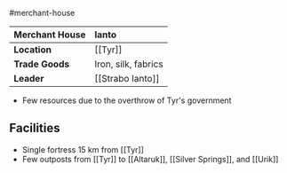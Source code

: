 #merchant-house

| Merchant House | Ianto |
|:-|:-|
| **Location** | [[Tyr]] |
| **Trade Goods** | Iron, silk, fabrics |
| **Leader** | [[Strabo Ianto]] |

- Few resources due to the overthrow of Tyr's government

## Facilities
- Single fortress 15 km from [[Tyr]]
- Few outposts from [[Tyr]] to [[Altaruk]], [[Silver Springs]], and [[Urik]]